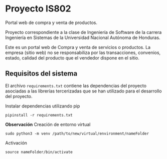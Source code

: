 # Proyecto IS802
Portal web de compra y venta de productos.

Proyecto correspondiente a la clase de Ingeniería de Software de la carrera Ingeniería en Sistemas de la Universidad Nacional Autónoma de Honduras. 

Este es un portal web de Compra y venta de servicios o productos. 
La empresa (sitio web) no se responsabiliza por las transacciones, convenios, estado, calidad del producto que el vendedor dispone en el sitio. 


## Requisitos del sistema

El archivo `requirements.txt` contiene las dependencias del proyecto asociadas a las librerías tercerizadas que se han utilizado para el desarrollo del proyecto. 

Instalar dependencias utilizando pip

```Shell
pipinstall -r requirements.txt
```

**Observación**
Creación de entorno virtual

```Shell
sudo python3 -m venv /path/to/new/virtual/environment/nameFolder
```

Activación

```Shell
source nameFolder/bin/activate
```
